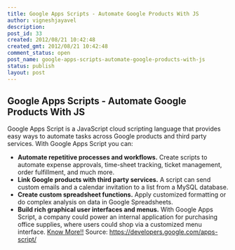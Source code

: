 ```yaml
---
title: Google Apps Scripts - Automate Google Products With JS
author: vigneshjayavel
description: 
post_id: 33
created: 2012/08/21 10:42:48
created_gmt: 2012/08/21 10:42:48
comment_status: open
post_name: google-apps-scripts-automate-google-products-with-js
status: publish
layout: post
---
```


## Google Apps Scripts - Automate Google Products With JS

Google Apps Script is a JavaScript cloud scripting language that provides easy ways to automate tasks across Google products and third party services. With Google Apps Script you can: 

  * **Automate repetitive processes and workflows.** Create scripts to automate expense approvals, time-sheet tracking, ticket management, order fulfillment, and much more.
  * **Link Google products with third party services.** A script can send custom emails and a calendar invitation to a list from a MySQL database.
  * **Create custom spreadsheet functions.** Apply customized formatting or do complex analysis on data in Google Spreadsheets.
  * **Build rich graphical user interfaces and menus.** With Google Apps Script, a company could power an internal application for purchasing office supplies, where users could shop via a customized menu interface.
[Know More!!](https://script.google.com/) Source: <https://developers.google.com/apps-script/>